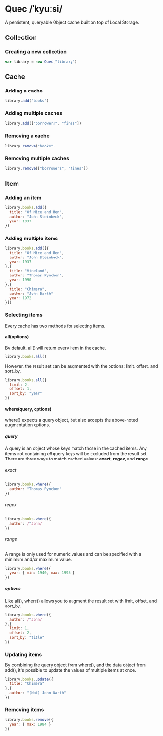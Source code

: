 # Quec /ˈkyuːsi/

A persistent, queryable Object cache built on top of Local Storage.

## Collection

### Creating a new collection

``` js
var library = new Quec("library")
```
  
## Cache

### Adding a cache

``` js
library.add("books")
```

### Adding multiple caches

``` js
library.add(["borrowers", "fines"])
```

### Removing a cache

``` js
library.remove("books")
```

### Removing multiple caches

``` js
library.remove(["borrowers", "fines"])
```
  
## Item

### Adding an item

``` js
library.books.add({
  title: "Of Mice and Men",
  author: "John Steinbeck",
  year: 1937
})
```

### Adding multiple items

``` js
library.books.add([{
  title: "Of Mice and Men",
  author: "John Steinbeck",
  year: 1937
},{
  title: "Vineland",
  author: "Thomas Pynchon",
  year: 1990
},{
  title: "Chimera",
  author: "John Barth",
  year: 1972
}])
```

### Selecting items

Every cache has two methods for selecting items.

#### all(options)

By default, all() will return every item in the cache.

``` js
library.books.all()
```

However, the result set can be augmented with the options: limit, offset, and sort_by.

``` js
library.books.all({
  limit: 2,
  offset: 1,
  sort_by: "year"
})
```

#### where(query, options)

where() expects a query object, but also accepts the above-noted augmentation options.

##### query

A query is an object whose keys match those in the cached items. Any items not containing _all_ query keys will be excluded from the result set. There are three ways to match cached values: **exact**, **regex**, and **range**.

###### exact

``` js
library.books.where({
  author: "Thomas Pynchon"
})
```

###### regex

``` js
library.books.where({
  author: /^John/
})
```

###### range

A range is only used for numeric values and can be specified with a minimum and/or maximum value.

``` js
library.books.where({
  year: { min: 1940, max: 1995 }
})
```

##### options

Like all(), where() allows you to augment the result set with limit, offset, and sort_by.

``` js
library.books.where({
  author: /^John/
},{
  limit: 1,
  offset: 2,
  sort_by: "title"
})
```

### Updating items

By combining the query object from where(), and the data object from add(), it's possible to update the values of multiple items at once.

``` js
library.books.update({
  title: "Chimera"
},{
  author: "(Not) John Barth"
})
```

### Removing items

``` js
library.books.remove({
  year: { max: 1984 }
})
```
